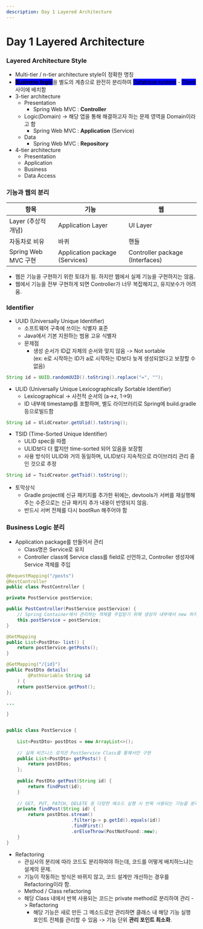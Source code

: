 ```yaml
---
description: Day 1 Layered Architecture
---
```


# Day 1 Layered Architecture

### Layered Architecture Style

* Multi-tier / n-tier architecture style이 정확한 명칭
* <mark style="background-color:blue;">**Business logic**</mark>을 별도의 계층으로 완전히 분리하여 <mark style="background-color:blue;">Database system</mark> - <mark style="background-color:blue;">Client</mark> 사이에 배치함
* 3-tier architecture
  * Presentation
    * Spring Web MVC : **Controller**
  * Logic(Domain) -> 해당 앱을 통해 해결하고자 하는 문제 영역을 Domain이라고 함
    * Spring Web MVC : **Application** (Service)
  * Data
    * Spring Web MVC : **Repository**
* 4-tier architecture
  * Presentation
  * Application
  * Business
  * Data Access

### 기능과 웹의 분리

| 항목                | 기능                             | 웹                               |
| ----------------- | ------------------------------ | ------------------------------- |
| Layer (추상적 개념)    | Application Layer              | UI Layer                        |
| 자동차로 비유           | 바퀴                             | 핸들                              |
| Spring Web MVC 구현 | Application package (Services) | Controller package (Interfaces) |

* 웹은 기능을 구현하기 위한 토대가 됨. 하지만 웹에서 실제 기능을 구현하지는 않음.
* 웹에서 기능을 전부 구현하게 되면 Controller가 너무 복잡해지고, 유지보수가 어려움.

### Identifier

* UUID (Universally Unique Identifier)
  * 소프트웨어 구축에 쓰이는 식별자 표준
  * Java에서 기본 지원하는 범용 고유 식별자
  * 문제점
    * 생성 순서가 ID값 자체의 순서와 맞지 않음 -> Not sortable\
      (ex: e로 시작하는 ID가 a로 시작하는 ID보다 늦게 생성되었다고 보장할 수 없음)

```java
String id = UUID.randomUUID().toString().replace("=", "");
```

* ULID (Universally Unique Lexicographically Sortable Identifier)
  * Lexicographical -> 사전적 순서의 (a->z, 1->9)
  * ID 내부에 timestamp를 포함하며, 별도 라이브러리로 Spring에 build.gradle 등으로빌드함

```java
String id = UlidCreator.getUlid().toString();
```

* TSID (Time-Sorted Unique Identifier)
  * ULID spec을 따름
  * ULID보다 더 짧지만 time-sorted 되어 있음을 보장함
  * 사용 방식이 ULID와 거의 동일하며, ULID보다 지속적으로 라이브러리 관리 중인 것으로 추정

```java
String id = TsidCreator.getTsid().toString();
```

* 토막상식
  * Gradle project에 신규 패키지를 추가한 뒤에는, devtools가 서버를 재실행해주는 수준으로는 신규 패키지 추가 내용이 반영되지 않음.
  * 반드시 서버 전체를 다시 bootRun 해주어야 함

### Business Logic 분리

* Application package를 만들어서 관리
  * Class명은 Service로 유지
  * Controller class에 Service class를 field로 선언하고, Controller 생성자에 Service 객체를 주입

```java
@RequestMapping("/posts")
@RestController
public class PostController {

private PostService postService;

public PostController(PostService postService) {
    // Spring Container에서 관리하는 객체를 주입받기 위해 생성자 내부에서 new 하지 않음음
    this.postService = postService;
}

@GetMapping
public List<PostDto> list() {
    return postService.getPosts();
}

@GetMapping("/{id}")
public PostDto details(
        @PathVariable String id
    ) {
    return postService.getPost();
};

...

}


public class PostService {
    
    List<PostDto> postDtos = new ArrayList<>();
    
    // 실제 비즈니스 로직은 PostService Class를 통해서만 구현
    public List<PostDto> getPosts() {
        return postDtos;
    };
    
    public PostDto getPost(String id) {
        return findPost(id);
    }
    
    // GET, PUT, PATCH, DELETE 등 다양한 메소드 실행 시 반복 사용되는 기능을 분리함
    private findPost(String id) {
        return postDtos.stream()
                        .filter(p-> p.getId().equals(id))
                        .findFirst()
                        .orElseThrow(PostNotFound::new);
    }
}
```

* Refactoring
  * 관심사의 분리에 따라 코드도 분리하여야 하는데, 코드를 어떻게 배치하느냐는 설계의 문제.
  * 기능이 작동하는 방식은 바뀌지 않고, 코드 설계만 개선하는 경우를 Refactoring이라 함.
  * Method / Class refactoring
  * 해당 Class 내에서 반복 사용되는 코드는 private method로 분리하여 관리 -> Refactoring
    * 해당 기능은 새로 만든 그 메소드로만 관리하면 클래스 내 해당 기능 실행 포인트 전체를 관리할 수 있음 -> 기능 단위 **관리 포인트 최소화**.
